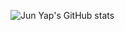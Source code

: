 ![Jun Yap's GitHub stats](https://github-readme-stats.vercel.app/api?username=paynuj1099&theme=dark&show_icons=true)

